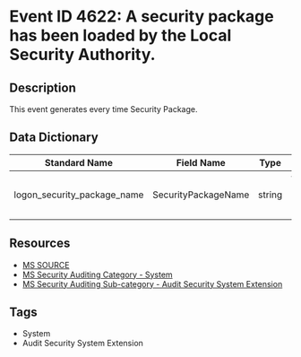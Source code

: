 # Event ID 4622: A security package has been loaded by the Local Security Authority.

## Description
This event generates every time Security Package.

## Data Dictionary
|Standard Name|Field Name|Type|Description|Sample Value|
|---|---|---|---|---|
|logon_security_package_name|SecurityPackageName|string|the name of loaded Security Package. The format is: DLL_PATH_AND_NAME: SECURITY_PACKAGE_NAME.|C:\Windows\system32\kerberos.DLL : Kerberos|

## Resources
* [MS SOURCE](https://github.com/MicrosoftDocs/windows-itpro-docs/blob/public/windows/security/threat-protection/auditing/event-4622.md)
* [MS Security Auditing Category - System](https://docs.microsoft.com/en-us/windows/security/threat-protection/auditing/advanced-security-audit-policy-settings#system)
* [MS Security Auditing Sub-category - Audit Security System Extension](https://github.com/MicrosoftDocs/windows-itpro-docs/tree/master/windows/security/threat-protection/auditing/audit-security-system-extension.md)

## Tags
* System
* Audit Security System Extension
